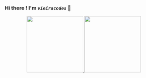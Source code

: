 ### Hi there ! I'm _```vieiracodes```_ 👋

<!--
**vieiracodes/vieiracodes** is a ✨ _special_ ✨ repository because its `README.md` (this file) appears on your GitHub profile.

Here are some ideas to get you started:

- 🔭 I’m currently working on ...
- 🌱 I’m currently learning ...
- 👯 I’m looking to collaborate on ...
- 🤔 I’m looking for help with ...
- 💬 Ask me about ...
- 📫 How to reach me: ...
- 😄 Pronouns: ...
- ⚡ Fun fact: ...
-->

<div align="center">
  <a href="https://github.com/vieiracodes">
  <img height="180em" src="https://github-readme-stats.vercel.app/api?username=vieiracodes&show_icons=true&theme=cobalt&bg_color=DEG,051529,102540&title_color=3FD1EB&text_color=34FFCA&include_all_commits=true&count_private=true"/>
  <img height="180em" src="https://github-readme-stats.vercel.app/api/top-langs/?username=vieiracodes&layout=compact&langs_count=7&theme=cobalt&bg_color=DEG,102540,051529&title_color=3FD1EB&text_color=34FFCA"/>
</div>
